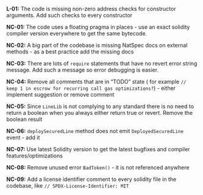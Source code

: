 ********************L-01:******************** The code is missing non-zero address checks for constructor arguments. Add such checks to every constructor

******NC-01:****** The code uses a floating pragma in places - use an exact solidity compiler version everywhere to get the same bytecode.

**************NC-02:************** A big part of the codebase is missing NatSpec docs on external methods - as a best practice add the missing docs

******NC-03:****** There are lots of `require` statements that have no revert error string message. Add such a message so error debugging is easier.

******NC-04:****** Remove all comments that are in “TODO” state ( for example  `// keep 1 in escrow for recurring call gas optimizations?`) - either implement suggestion or remove comment

****************NC-05:**************** Since `LineLib` is not complying to any standard there is no need to return a boolean when you always either return true or revert. Remove the boolean result

****NC-06:**** `deploySecuredLine` method does not emit `DeployedSecuredLine` event - add it

**************NC-07:************** Use latest Solidity version to get the latest bugfixes and compiler features/optimizations

**************NC-08:************** Remove unused error `BadToken()` - it is not referenced anywhere

**************NC-09:************** Add a license identifier comment to every solidity file in the codebase, like `// SPDX-License-Identifier: MIT`